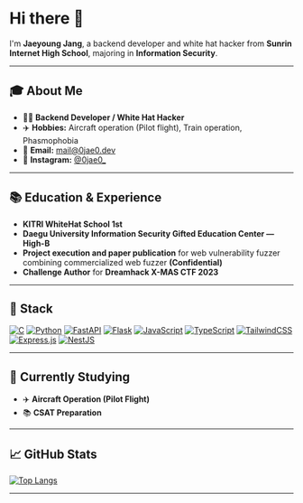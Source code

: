 # Hi there 👋

I'm **Jaeyoung Jang**, a backend developer and white hat hacker from **Sunrin Internet High School**, majoring in **Information Security**.

---

## 🎓 About Me
- 🧑‍💻 **Backend Developer / White Hat Hacker**
- ✈️ **Hobbies:** Aircraft operation (Pilot flight), Train operation, Phasmophobia
- 📧 **Email:** [mail@0jae0.dev](mailto:mail@0jae0.dev)
- 📸 **Instagram:** [@0jae0_](https://instagram.com/0jae0_)

---

## 📚 Education & Experience
- **KITRI WhiteHat School 1st**
- **Daegu University Information Security Gifted Education Center — High-B**
- **Project execution and paper publication** for web vulnerability fuzzer combining commercialized web fuzzer **(Confidential)**
- **Challenge Author** for **Dreamhack X-MAS CTF 2023**

---

## 🚀 Stack
[![C](https://img.shields.io/badge/C-00599C?logo=c&logoColor=white)](#)
[![Python](https://img.shields.io/badge/Python-3776AB?logo=python&logoColor=fff)](#)
[![FastAPI](https://img.shields.io/badge/FastAPI-009485.svg?logo=fastapi&logoColor=white)](#)
[![Flask](https://img.shields.io/badge/Flask-000?logo=flask&logoColor=fff)](#)
[![JavaScript](https://img.shields.io/badge/JavaScript-F7DF1E?logo=javascript&logoColor=000)](#)
[![TypeScript](https://img.shields.io/badge/TypeScript-3178C6?logo=typescript&logoColor=fff)](#)
[![TailwindCSS](https://img.shields.io/badge/Tailwind%20CSS-%2338B2AC.svg?logo=tailwind-css&logoColor=white)](#)
[![Express.js](https://img.shields.io/badge/Express.js-%23404d59.svg?logo=express&logoColor=%2361DAFB)](#)
[![NestJS](https://img.shields.io/badge/Nest.js-%23E0234E.svg?logo=nestjs&logoColor=white)](#)

---

## 🎯 Currently Studying
- ✈️ **Aircraft Operation (Pilot Flight)**
- 📚 **CSAT Preparation**

---

## 📈 GitHub Stats
[![Top Langs](https://github-readme-stats.vercel.app/api/top-langs/?username=08boramae&layout=compact&theme=dracula)](#)

---

